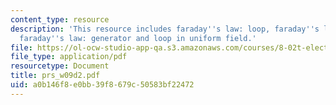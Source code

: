 ```yaml
---
content_type: resource
description: 'This resource includes faraday''s law: loop, faraday''s law: rails,
  faraday''s law: generator and loop in uniform field.'
file: https://ol-ocw-studio-app-qa.s3.amazonaws.com/courses/8-02t-electricity-and-magnetism-spring-2005/a0b146f8e0bb39f8679c50583bf22472_prs_w09d2.pdf
file_type: application/pdf
resourcetype: Document
title: prs_w09d2.pdf
uid: a0b146f8-e0bb-39f8-679c-50583bf22472
---
```


